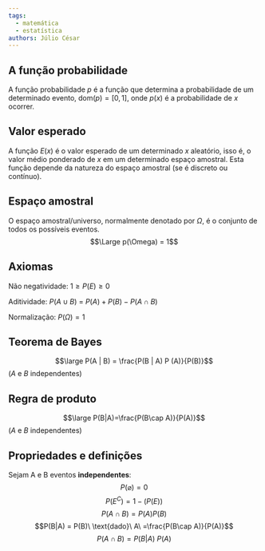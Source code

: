 ```yaml
---
tags:
  - matemática
  - estatística
authors: Júlio César
---
```

## A função probabilidade

A função probabilidade $p$ é a função que determina a probabilidade de um determinado evento, $\text{dom}(p) = [0,1]$, onde $p(x)$ é a probabilidade de $x$ ocorrer.

## Valor esperado

A função $E(x)$ é o valor esperado de um determinado $x$ aleatório, isso é, o valor médio ponderado de $x$ em um determinado espaço amostral. Esta função depende da natureza do espaço amostral (se é discreto ou contínuo).
## Espaço amostral

O espaço amostral/universo, normalmente denotado por $\Omega$, é o conjunto de todos os possíveis eventos.
$$\Large p(\Omega) = 1$$
## Axiomas

Não negatividade: $1 \geq P(E) \geq 0$

Aditividade: $P(A\cup B)$ = $P(A) + P(B) - P(A\cap B)$

Normalização: $P(\Omega) = 1$

## Teorema de Bayes

$$\large P(A | B) = \frac{P(B | A) P (A)}{P(B)}$$
($A$ e $B$ independentes)
## Regra de produto
$$\large P(B|A)=\frac{P(B\cap A)}{P(A)}$$
($A$ e $B$ independentes)
## Propriedades e definições

Sejam A e B eventos **independentes**:
$$P(\varnothing) = 0$$
$$P(E^C) = 1 - (P(E))$$
$$P(A\cap B) = P(A)P(B)$$
$$P(B|A) = P(B)\ \text{dado}\ A\ =\frac{P(B\cap A)}{P(A)}$$
$$P(A\cap B) = P(B|A)\ P(A)$$
